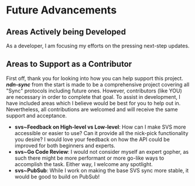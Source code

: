 # Future Advancements

## Areas Actively being Developed

As a developer, I am focusing my efforts on the pressing next-step updates.

## Areas to Support as a Contributor

First off, thank you for looking into how you can help support this project. ***ndn-sync*** from the start is made to be a comprehensive project covering all "Sync" protocols including future ones. However, contributors (like YOU) are necessary in order to complete that goal. To assist in development, I have included areas which I believe would be best for you to help out in. Nevertheless, all contributions are welcomed and will receive the same support and acceptance.

 - **svs~Feedback on High-level vs Low-level**: How can I make SVS more accessible or easier to use? Can it provide all the nick-pick functionality you desire? I would love your feedback on how the API could be improved for both beginners and experts.
 - **svs~Go Code Review**: I would not consider myself an expert gopher, as such there might be more performant or more go-like ways to accomplish the task. Either way, I welcome any spotlight.
 - **svs~PubSub**: While I work on making the base SVS sync more stable, it would be good to build on PubSub!
